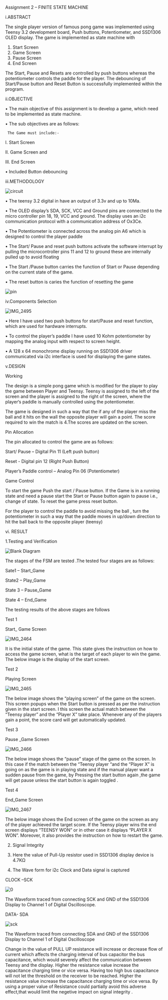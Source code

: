 Assignment 2 – FINITE STATE MACHINE
 
i.ABSTRACT


The single player version of famous pong game was implemented using Teensy 3.2 development board, Push buttons, Potentiometer, and SSD1306 OLED display.
The game is implemented as state machine with 
1.	Start Screen
2.	Game Screen  
3. Pause Screen
4.	End Screen

The Start, Pause and Resets are controlled by push buttons whereas the potentiometer controls the paddle for the player.
The debouncing of Start/Pause button and Reset Button is successfully implemented within the program.


ii.OBJECTIVE

•	The main objective of this assignment is to develop a game, which need to be implemented as state machine.

•	The sub objectives are as follows:

     The Game must include:-
     
I.	Start Screen

II.	Game Screen and

III.	End Screen

•	Included Button debouncing 


iii.METHODOLOGY

![circuit](https://user-images.githubusercontent.com/53546301/69624368-7106a600-10a9-11ea-9371-55554e8b4444.jpg)
 
•	The teensy 3.2 digital in have an output of 3.3v and up to 10Ma.

•	The OLED display’s SDA, SCK, VCC and Ground pins are connected to the micro controller pin 18, 19, VCC and ground. The display uses an i2c communication protocol with a communication address of Ox3Ce.

•	The Potentiometer is connected across the analog pin A6 which is designed to control the player paddle

•	The  Start/ Pause and reset push buttons activate the software interrupt by pulling the microcontroller pins 11 and 12 to ground these are internally pulled up to avoid floating

•	The Start /Pause button carries the function of Start or Pause depending on the current state of the game.

•	The reset button is caries the function of resetting the game

![pin](https://user-images.githubusercontent.com/53546301/69624375-72d06980-10a9-11ea-88b0-a2b98a82e587.jpg)


iv.Components Selection

![IMG_2495](https://user-images.githubusercontent.com/53546301/69625575-bdeb7c00-10ab-11ea-97c3-cc0afb2683f8.JPG)

•	Here I have used two push buttons for start/Pause and reset function, which are used for hardware interrupts. 

•	To control the player’s paddle I have used 10 Kohm potentiometer by mapping the analog input with respect to screen height.

•	A 128 x 64 monochrome display running on SSD1306 driver communicated via i2c interface is used for displaying the game states.


v.DESIGN 


Working


The design is a simple pong game which is modified for the player to play the game between Player and Teensy. Teensy is assigned to the left of the screen and the player is assigned to the right of the screen, where the player‘s paddle is manually controlled using the potentiometer. 

The game is designed in such a way that the if any of the player miss the ball and it hits on the wall the opposite player will gain a point. The score required to win the match is 4.The scores are updated on the screen.


Pin Allocation


The pin allocated to control the game are as follows:

Start/ Pause – Digital Pin 11 (Left push button)

Reset - Digital pin 12 (Right Push Button)

Player’s Paddle control – Analog Pin 06 (Potentiometer)

Game Control


To start the game Push the start / Pause button. If the Game is in a running state and need a pause start the Start or Pause button again to pause i.e., change of state. To reset the game press reset button.

 For the player to control the paddle to avoid missing the ball , turn the potentiometer in such a way that the paddle moves in up/down direction to hit the ball back to the opposite player (teensy)

vi. RESULT

1.Testing and Verification

![Blank Diagram](https://user-images.githubusercontent.com/53546301/69626899-72869d00-10ae-11ea-8b7a-5923be0353cd.jpeg)

The stages of the FSM are tested .The tested four stages are as follows:

Sate1 – Start_Game

State2 – Play_Game

State 3 – Pause_Game

State 4 – End_Game

The testing results of the above stages are follows

Test 1

Start_ Game  Screen

![IMG_2464](https://user-images.githubusercontent.com/53546301/69625726-1d498c00-10ac-11ea-9649-3256c691cc86.JPG)



It is the initial state of the game. This state gives the instruction on how to access the game screen, what is the target of each player to win the game. The below image is the display of the start screen.




Test 2

Playing Screen

![IMG_2465](https://user-images.githubusercontent.com/53546301/69625977-921cc600-10ac-11ea-9505-369561ea2bf3.JPG)





The below image shows the “playing screen” of the game on the screen. This screen popups when the Start button is pressed as per the instruction given in the start screen. I this screen the actual match between the “Teensy player” and the “Player X” take place. Whenever any of the players gain a point, the score card will get automatically updated. 



Test 3

Pause _Game Screen

![IMG_2466](https://user-images.githubusercontent.com/53546301/69626562-c1800280-10ad-11ea-91a0-3dda40453d92.JPG)



The below image shows the “pause” stage of the game on the screen. In this case if the match between the “Teensy player “and the “Player X” is going on as the game is in playing state and if the manual player want a sudden pause from the game, by Pressing the start  button again ,the game will get pause unless the start button is again toggled .

Test 4

End_Game  Screen

![IMG_2467](https://user-images.githubusercontent.com/53546301/69626706-06a43480-10ae-11ea-9345-a2fac51b9f25.JPG)

The below image shows the End screen of the game on the screen as any of the player achieved the target score. If the Teensy player wins the end screen displays “TEENSY WON” or in other case it displays “PLAYER X WON”. Moreover, it also provides the instruction on how to restart the game.



2. Signal Integrity


1.	Here the value of Pull-Up resistor used in SSD1306 display device is 4.7KΩ 

2.	The Wave form  for i2c  Clock and Data signal is captured

CLOCK –SCK

![0](https://user-images.githubusercontent.com/53546301/69634211-a1a10c80-10b6-11ea-87ba-2bd20a77cc50.jpg)

The Waveform traced from connecting SCK and GND of the SSD1306 Display to Channel 1 of Digital Oscilloscope. 


DATA- SDA

![sck](https://user-images.githubusercontent.com/53546301/69634284-c85f4300-10b6-11ea-9e6f-20ca1b79a420.jpg)

The Waveform traced from connecting SDA and GND of the SSD1306 Display to Channel 1 of Digital Oscilloscope



Change in the value of PULL UP resistance will increase or decrease flow of current which affects  the charging  interval of bus capacitor the bus capacitance, which would severely affect the communication between Teensy and the display. Higher the resistance value increase the capacitance charging time or vice versa. Having too high bus capacitance will not let the threshold on the receiver to be reached. Higher the resistance value increase the capacitance charging time or vice versa. By using a proper value of Resistance could partially avoid this adverse effect,that would limit the negetive impact on signal integrity .


